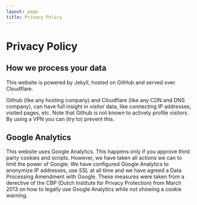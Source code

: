 ```yaml
---
layout: page
title: Privacy Policy
---
```

# Privacy Policy

## How we process your data
This website is powered by Jekyll, hosted on GitHub and served over Cloudflare.  
  
Github (like any hosting company) and Cloudflare (like any CDN and DNS company), can have full insight in visitor data, like connecting IP addresses, visited pages, etc. Note that Github is not known to actively profile visitors. By using a VPN you can (try to) prevent this.  
  
## Google Analytics
This website uses Google Analytics. This happens only if you approve third party cookies and scripts. However, we have taken all actions we can to limit the power of Google. We have configured Google Analytics to anonymize IP addresses, use SSL at all time and we have agreed a Data Processing Amendment with Google. These measures were taken from a derective of the CBP (Dutch Institute for Privacy Protection) from March 2013 on how to legally use Google Analytics while not showing a cookie warning.